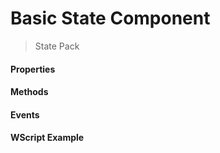 # Basic State Component
> State Pack

#### Properties

#### Methods

#### Events

#### WScript Example